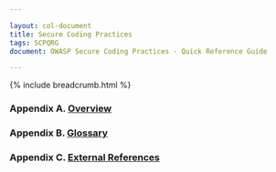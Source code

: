 ```yaml
---

layout: col-document
title: Secure Coding Practices
tags: SCPQRG
document: OWASP Secure Coding Practices - Quick Reference Guide

---
```


{% include breadcrumb.html %}
### Appendix A. [Overview](03-overview.md)

### Appendix B. [Glossary](05-glossary.md)

### Appendix C. [External References](07-references.md)
